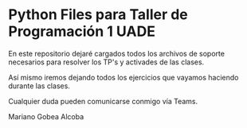 # Python Files para Taller de Programación 1 UADE

En este repositorio dejaré cargados todos los archivos de soporte necesarios para resolver los TP's y activades de las clases. 

Así mismo iremos dejando todos los ejercicios que vayamos haciendo durante las clases. 

Cualquier duda pueden comunicarse conmigo vía Teams. 

Mariano Gobea Alcoba

